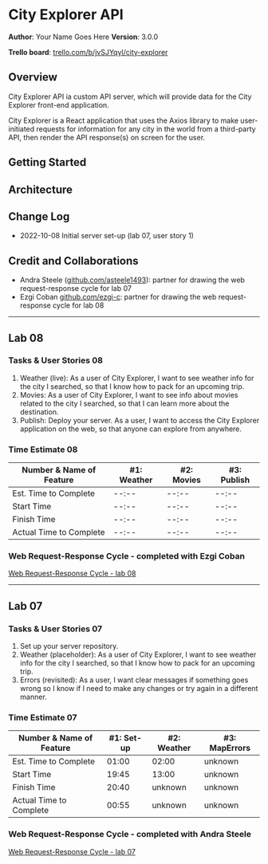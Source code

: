 # City Explorer API

**Author**: Your Name Goes Here
**Version**: 3.0.0

**Trello board**: [trello.com/b/jvSJYqyl/city-explorer](https://trello.com/b/jvSJYqyl/city-explorer)

## Overview

City Explorer API ia custom API server, which will provide data for the City Explorer front-end application.

City Explorer is a React application that uses the Axios library to make user-initiated requests for information for any city in the world from a third-party API, then render the API response(s) on screen for the user.

## Getting Started
<!-- What are the steps that a user must take in order to build this app on their own machine and get it running? -->

## Architecture
<!-- Provide a detailed description of the application design. What technologies (languages, libraries, etc) you're using, and any other relevant design information. -->

## Change Log

- 2022-10-08 Initial server set-up (lab 07, user story 1)

## Credit and Collaborations

- Andra Steele ([github.com/asteele1493](https://github.com/asteele1493)): partner for drawing the web request-response cycle for lab 07
- Ezgi Coban [github.com/ezgi-c](https://github.com/ezgi-c): partner for drawing the web request-response cycle for lab 08

---

## Lab 08

### Tasks & User Stories 08

1. Weather (live): As a user of City Explorer, I want to see weather info for the city I searched, so that I know how to pack for an upcoming trip.
2. Movies: As a user of City Explorer, I want to see info about movies related to the city I searched, so that I can learn more about the destination.
3. Publish: Deploy your server. As a user, I want to access the City Explorer application on the web, so that anyone can explore from anywhere.

### Time Estimate 08

| Number & Name of Feature | #1: Weather | #2: Movies | #3: Publish |
|--------------------------|-------------|------------|-------------|
| Est. Time to Complete    | --:-- | --:-- | --:-- |
| Start Time               | --:-- | --:-- | --:-- |
| Finish Time              | --:-- | --:-- | --:-- |
| Actual Time to Complete  | --:-- | --:-- | --:-- |

### Web Request-Response Cycle - completed with Ezgi Coban

[Web Request-Response Cycle - lab 08](/public/images/request-response-lab08.jpg "Web Request-Response Cycle")

---

## Lab 07

### Tasks & User Stories 07

1. Set up your server repository.
2. Weather (placeholder): As a user of City Explorer, I want to see weather info for the city I searched, so that I know how to pack for an upcoming trip.
3. Errors (revisited): As a user, I want clear messages if something goes wrong so I know if I need to make any changes or try again in a different manner.

### Time Estimate 07

| Number & Name of Feature | #1: Set-up | #2: Weather | #3: MapErrors |
|--------------------------|------------|-------------|---------------|
| Est. Time to Complete    | 01:00 | 02:00 | unknown |
| Start Time               | 19:45 | 13:00 | unknown |
| Finish Time              | 20:40 | unknown | unknown |
| Actual Time to Complete  | 00:55 | unknown | unknown |

### Web Request-Response Cycle - completed with Andra Steele

[Web Request-Response Cycle - lab 07](/public/images/request-response-lab07.jpg "Web Request-Response Cycle")
